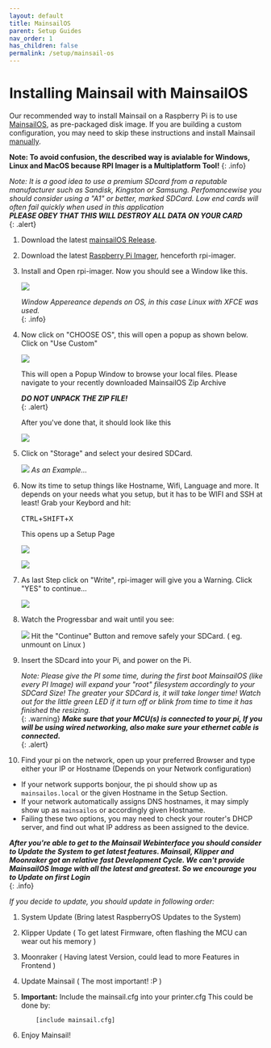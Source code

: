 ```yaml
---
layout: default
title: MainsailOS
parent: Setup Guides
nav_order: 1
has_children: false
permalink: /setup/mainsail-os
---
```


# Installing Mainsail with MainsailOS

Our recommended way to install Mainsail on a Raspberry Pi is to use [MainsailOS](https://github.com/raymondh2/MainsailOS),
as pre-packaged disk image. If you are building a custom configuration, you may need to skip
these instructions and install Mainsail [manually](manual-setup/index.md).

**Note: To avoid confusion, the described way is avialable for Windows, Linux and MacOS because RPI Imager is a Multiplatform Tool!**
{: .info}

_Note: It is a good idea to use a premium SDcard from a reputable manufacturer such as Sandisk, Kingston or Samsung. Perfomancewise you should consider using a "A1" or better, marked SDCard. Low end cards will often fail quickly when used in this application  
**PLEASE OBEY THAT THIS WILL DESTROY ALL DATA ON YOUR CARD**_  
{: .alert}

1.  Download the latest [mainsailOS Release](https://github.com/raymondh2/MainsailOS/releases).
2.  Download the latest [Raspberry Pi Imager](https://www.raspberrypi.org/software/), henceforth rpi-imager.
3.  Install and Open rpi-imager. Now you should see a Window like this.

    ![](../assets/img/setup/rpi-imager-launched.png)

    _Window Appereance depends on OS, in this case Linux with XFCE was used._  
    {: .info}

4. Now click on "CHOOSE OS", this will open a popup as shown below.
Click on "Use Custom"

    ![](../assets/img/setup/rpi-os-popup.png)

    This will open a Popup Window to browse your local files. Please navigate to your recently downloaded MainsailOS Zip Archive

    _**DO NOT UNPACK THE ZIP FILE!**_  
    {: .alert}

    After you've done that, it should look like this

    ![](../assets/img/setup/rpi-choosen-os.png)

5. Click on "Storage" and select your desired SDCard.

    ![](../assets/img/setup/rpi-sdcard.png)
    _As an Example..._

6. Now its time to setup things like Hostname, Wifi, Language and more.
It depends on your needs what you setup, but it has to be WIFI and SSH at least!
Grab your Keybord and hit:


     <kbd>CTRL</kbd><span>+</span><kbd>SHIFT</kbd><span>+</span><kbd>X</kbd>

    This opens up a Setup Page

    ![](../assets/img/setup/rpi-setup-1.png)

    ![](../assets/img/setup/rpi-setup-2.png)

7. As last Step click on "Write", rpi-imager will give you a Warning. Click "YES" to continue...

    ![](../assets/img/setup/rpi-warning.png)

8. Watch the Progressbar and wait until you see:

    ![](../assets/img/setup/rpi-finished.png)
    Hit the "Continue" Button and remove safely your SDCard. ( eg. unmount on Linux )

9. Insert the SDcard into your Pi, and power on the Pi.

    _Note: Please give the PI some time, during the first boot MainsailOS (like every PI Image) will expand your "root" filesystem accordingly to your SDCard Size! The greater your SDCard is, it will take longer time! Watch out for the little green LED if it turn off or blink from time to time it has finished the resizing._  
    {: .warning}
    _**Make sure that your MCU(s) is connected to your pi, If you will be using wired networking, also make sure your ethernet cable is connected.**_  
    {: .alert}


10. Find your pi on the network, open up your preferred Browser and type either your IP or Hostname (Depends on your Network configuration)

-   If your network supports bonjour, the pi should show up as `mainsailos.local` or the given Hostname in the Setup Section.
-   If your network automatically assigns DNS hostnames, it may simply show up as `mainsailos` or accordingly given Hostname.
-   Failing these two options, you may need to check your router's DHCP server, and find out what IP address as been assigned to the device.

_**After you're able to get to the Mainsail Webinterface you should consider to Update the System to get latest features. Mainsail, Klipper and Moonraker got an relative fast Development Cycle. We can't provide MainsailOS Image with all the latest and greatest. So we encourage you to Update on first Login**_  
{: .info}

_If you decide to update, you should update in following order:_

1.  System Update (Bring latest RaspberryOS Updates to the System)
2.  Klipper Update ( To get latest Firmware, often flashing the MCU can wear out his memory )
3.  Moonraker ( Having latest Version, could lead to more Features in Frontend )
4.  Update Mainsail ( The most important! :P )

5.  **Important:** Include the mainsail.cfg into your printer.cfg
    This could be done by:

            [include mainsail.cfg]

6.  Enjoy Mainsail!

